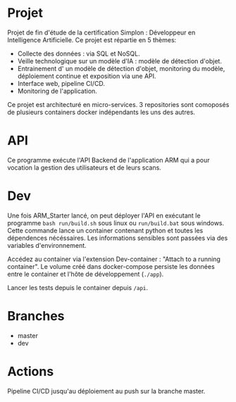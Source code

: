 # Projet

Projet de fin d'étude de la certification Simplon : Développeur en Intelligence Artificielle. 
Ce projet est répartie en 5 thèmes: 
- Collecte des données : via SQL et NoSQL.
- Veille technologique sur un modèle d'IA : modèle de détection d'objet.
- Entrainement d' un modèle de détection d'objet, monitoring du modèle, déploiement continue et exposition via une API. 
- Interface web, pipeline CI/CD.
- Monitoring de l'application.

Ce projet est architecturé en micro-services. 3 repositories sont comoposés de plusieurs containers docker indépendants les uns des autres.  

# API

Ce programme exécute l'API Backend de l'application ARM qui a pour vocation la gestion des utilisateurs et de leurs scans.

# Dev

Une fois ARM_Starter lancé, on peut déployer l'API en exécutant le programme `bash run/build.sh` sous linux ou `run/build.bat` sous windows. 
Cette commande lance un container contenant python et toutes les dépendences nécéssaires. 
Les informations sensibles sont passées via des variables d'environnement.

Accédez au container via l'extension Dev-container : "Attach to a running container". Le volume créé dans docker-compose persiste les données entre le container et l'hôte de développement (`./app`). 

Lancer les tests depuis le container depuis `/api`.

# Branches

+ master 
+ dev 

# Actions 
Pipeline CI/CD jusqu'au déploiement au push sur la branche master.